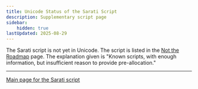 ```yaml
---
title: Unicode Status of the Sarati Script
description: Supplementary script page
sidebar:
    hidden: true
lastUpdated: 2025-08-29
---
```


The Sarati script is not yet in Unicode. The script is listed in the [Not the Roadmap](http://www.unicode.org/roadmaps/not-the-roadmap/) page. The explanation given is "Known scripts, with enough information, but insufficient reason to provide pre-allocation."

[comment]: # (end of intro)

[comment]: # (start of blocks)

[comment]: # (end of blocks)

[comment]: # (start of chars)

[comment]: # (end of chars)

[comment]: # (start of rest)





<hr/>

[Main page for the Sarati script](/scrlang/scripts/sara)

